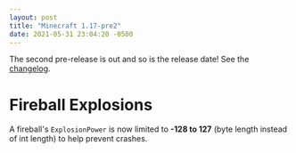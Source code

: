 ```yaml
---
layout: post
title: "Minecraft 1.17-pre2"
date: 2021-05-31 23:04:20 -0500
---
```


The second pre-release is out and so is the release date! See the [changelog](https://www.minecraft.net/en-us/article/minecraft-1-17-pre-release-2).

# Fireball Explosions

A fireball's `ExplosionPower` is now limited to **-128 to 127** (byte length instead of int length) to help prevent crashes.

